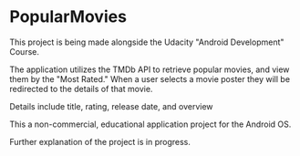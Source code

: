 # PopularMovies
This project is being made alongside the Udacity "Android Development" Course.

The application utilizes the TMDb API to retrieve popular movies,
and view them by the "Most Rated." When a user selects a movie poster
they will be redirected to the details of that movie.

Details include title, rating, release date, and overview

This a non-commercial, educational application project for the Android OS.

Further explanation of the project is in progress.
